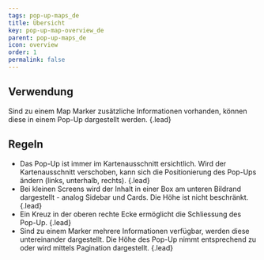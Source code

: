 ```yaml
---
tags: pop-up-maps_de
title: Übersicht
key: pop-up-map-overview_de
parent: pop-up-maps_de
icon: overview
order: 1
permalink: false  
---
```


## Verwendung
Sind zu einem Map Marker zusätzliche Informationen vorhanden, können diese in einem Pop-Up dargestellt werden. {.lead} 

## Regeln 
- Das Pop-Up ist immer im Kartenausschnitt ersichtlich. Wird der Kartenausschnitt verschoben, kann sich die Positionierung des Pop-Ups ändern (links, unterhalb, rechts). {.lead}
- Bei kleinen Screens wird der Inhalt in einer Box am unteren Bildrand dargestellt - analog Sidebar und Cards. Die Höhe ist nicht beschränkt. {.lead}
- Ein Kreuz in der oberen rechte Ecke ermöglicht die Schliessung des Pop-Up. {.lead}
- Sind zu einem Marker mehrere Informationen verfügbar, werden diese untereinander dargestellt. Die Höhe des Pop-Up nimmt entsprechend zu oder wird mittels Pagination dargestellt. {.lead}